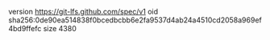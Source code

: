 version https://git-lfs.github.com/spec/v1
oid sha256:0de90ea514838f0bcedbcbb6e2fa9537d4ab24a4510cd2058a969ef4bd9ffefc
size 4380
